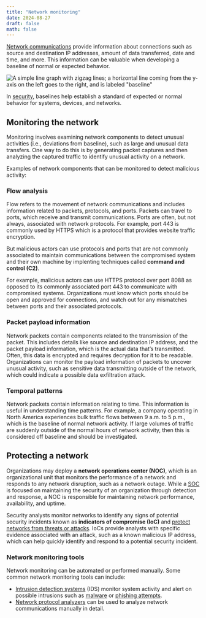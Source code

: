 ```yaml
---
title: "Network monitoring"
date: 2024-08-27
draft: false
math: false
---
```


[Network communications](/network) provide information about connections
such as source and destination IP addresses, amount of data transferred,
date and time, and more. This information can be valuable when
developing a baseline of normal or expected behavior.

![A simple line graph with zigzag lines; a horizontal line coming from the y-axis on the left goes to the right, and is labeled "baseline"](/image/baseline.png)

In [security](/security), baselines help establish a standard of
expected or normal behavior for systems, devices, and networks.

## Monitoring the network

Monitoring involves examining network components to detect unusual
activities (i.e., deviations from baseline), such as large and unusual
data transfers. One way to do this is by generating packet captures and
then analyzing the captured traffic to identify unusual activity on a
network.

Examples of network components that can be monitored to
detect malicious activity:

### Flow analysis

Flow refers to the movement of network communications and includes
information related to packets, protocols, and ports. Packets can travel
to ports, which receive and transmit communications. Ports are often,
but not always, associated with network protocols. For example, port 443
is commonly used by HTTPS which is a protocol that provides website
traffic encryption.

But malicious actors can use protocols and ports that are not commonly
associated to maintain communications between the compromised system and
their own machine by implenting techniques called **command and control
(C2)**.

For example, malicious actors can use HTTPS protocol over port 8088 as
opposed to its commonly associated port 443 to communicate with
compromised systems. Organizations must know which ports should be open
and approved for connections, and watch out for any mismatches between
ports and their associated protocols.

### Packet payload information

Network packets contain components related to the transmission of the
packet. This includes details like source and destination IP address,
and the packet payload information, which is the actual data that’s
transmitted. Often, this data is encrypted and requires decryption for
it to be readable. Organizations can monitor the payload information of
packets to uncover unusual activity, such as sensitive data transmitting
outside of the network, which could indicate a possible data
exfiltration attack.

### Temporal patterns

Network packets contain information relating to time. This information
is useful in understanding time patterns. For example, a company
operating in North America experiences bulk traffic flows between 9 a.m.
to 5 p.m., which is the baseline of normal network activity. If large
volumes of traffic are suddenly outside of the normal hours of network
activity, then this is considered off baseline and should be
investigated.

## Protecting a network

Organizations may deploy a **network operations center (NOC)**, which is
an organizational unit that monitors the performance of a network and
responds to any network disruption, such as a network outage. While a
[SOC](/csirt/#security-operations-center) is focused on maintaining the
security of an organization through detection and response, a NOC is
responsible for maintaining network performance, availability, and
uptime.

Security analysts monitor networks to identify any signs of potential
security incidents known as **indicators of compromise (IoC)** and
[protect networks from threats or attacks](/network-security). IoCs
provide analysts with specific evidence associated with an attack, such
as a known malicious IP address, which can help quickly identify and
respond to a potential security incident.

### Network monitoring tools

Network monitoring can be automated or performed manually. Some common
network monitoring tools can include:

- [Intrusion detection systems](/intrusion-detection-system) (IDS)
  monitor system activity and alert on possible intrusions such as
  [malware](/malware) or
  [phishing attempts](/social-engineering/#phishing).
- [Network protocol analyzers](/network-protocol-analyzers) can be used
  to analyze network communications manually in detail.
